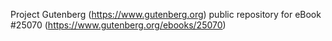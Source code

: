Project Gutenberg (https://www.gutenberg.org) public repository for eBook #25070 (https://www.gutenberg.org/ebooks/25070)
